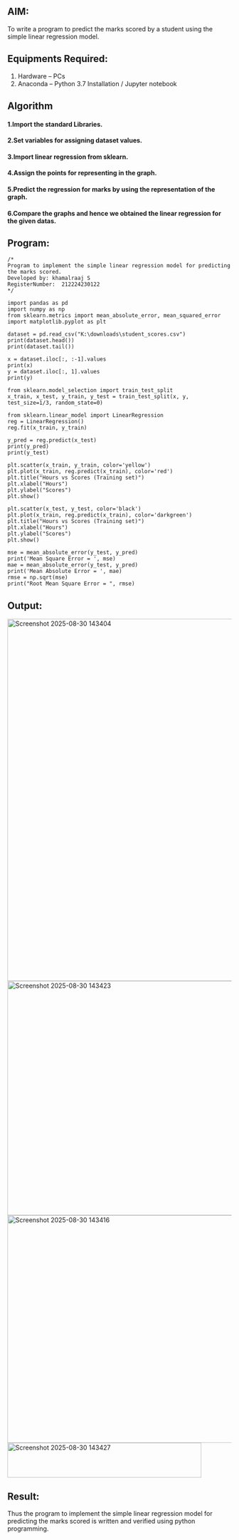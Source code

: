 ## AIM:
To write a program to predict the marks scored by a student using the simple linear regression model.

## Equipments Required:
1. Hardware – PCs
2. Anaconda – Python 3.7 Installation / Jupyter notebook

## Algorithm
#### 1.Import the standard Libraries. 
#### 2.Set variables for assigning dataset values. 
#### 3.Import linear regression from sklearn. 
#### 4.Assign the points for representing in the graph. 
#### 5.Predict the regression for marks by using the representation of the graph. 
#### 6.Compare the graphs and hence we obtained the linear regression for the given datas.

## Program:
```
/*
Program to implement the simple linear regression model for predicting the marks scored.
Developed by: khamalraaj S
RegisterNumber:  212224230122
*/
```
```   
import pandas as pd
import numpy as np
from sklearn.metrics import mean_absolute_error, mean_squared_error
import matplotlib.pyplot as plt

dataset = pd.read_csv("K:\downloads\student_scores.csv")
print(dataset.head())
print(dataset.tail())

x = dataset.iloc[:, :-1].values
print(x)
y = dataset.iloc[:, 1].values
print(y)

from sklearn.model_selection import train_test_split
x_train, x_test, y_train, y_test = train_test_split(x, y, test_size=1/3, random_state=0)

from sklearn.linear_model import LinearRegression
reg = LinearRegression()
reg.fit(x_train, y_train)

y_pred = reg.predict(x_test)
print(y_pred)
print(y_test)

plt.scatter(x_train, y_train, color='yellow')
plt.plot(x_train, reg.predict(x_train), color='red')
plt.title("Hours vs Scores (Training set)")
plt.xlabel("Hours")
plt.ylabel("Scores")
plt.show()

plt.scatter(x_test, y_test, color='black')
plt.plot(x_train, reg.predict(x_train), color='darkgreen')
plt.title("Hours vs Scores (Training set)")
plt.xlabel("Hours")
plt.ylabel("Scores")
plt.show()

mse = mean_absolute_error(y_test, y_pred)
print('Mean Square Error = ', mse)
mae = mean_absolute_error(y_test, y_pred)
print('Mean Absolute Error = ', mae)
rmse = np.sqrt(mse)
print("Root Mean Square Error = ", rmse)

```


## Output:

<img width="1073" height="813" alt="Screenshot 2025-08-30 143404" src="https://github.com/user-attachments/assets/ceb83aed-10b0-4e4e-8472-f23c5e184e7f" />

<img width="704" height="526" alt="Screenshot 2025-08-30 143423" src="https://github.com/user-attachments/assets/8b731fff-b4a6-4b1a-966e-95a99d25dbf5" />

<img width="704" height="511" alt="Screenshot 2025-08-30 143416" src="https://github.com/user-attachments/assets/b131c729-cef8-4afc-af89-31ed04f28c57" />

<img width="436" height="78" alt="Screenshot 2025-08-30 143427" src="https://github.com/user-attachments/assets/b27c840c-7cfb-4de2-a4ec-07cd816a0de4" />


## Result:
Thus the program to implement the simple linear regression model for predicting the marks scored is written and verified using python programming.
